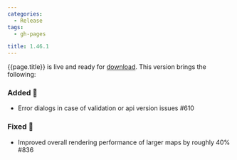 ```yaml
---
categories:
  - Release
tags:
  - gh-pages

title: 1.46.1
---
```


{{page.title}} is live and ready for [download](https://github.com/MaibornWolff/codecharta/releases/tag/{{page.title}}). This version brings the following:

### Added 🚀

- Error dialogs in case of validation or api version issues #610

### Fixed 🐞

- Improved overall rendering performance of larger maps by roughly 40% #836
